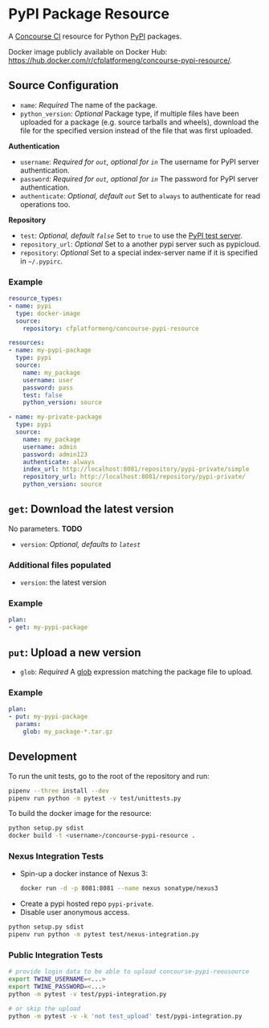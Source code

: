 # PyPI Package Resource
A [Concourse CI](http://concourse.ci) resource for Python [PyPI](https://pypi.python.org/pypi) packages.

Docker image publicly available on Docker Hub: https://hub.docker.com/r/cfplatformeng/concourse-pypi-resource/.

## Source Configuration

  * `name`: *Required* The name of the package.
  * `python_version`: *Optional* Package type, if multiple files have been uploaded for a package (e.g. source tarballs and wheels), download the file for the specified version instead of the file that was first uploaded.

__Authentication__

  * `username`: *Required for `out`, optional for `in`*
    The username for PyPI server authentication.
  * `password`: *Required for `out`, optional for `in`*
     The password for PyPI server authentication.
  * `authenticate`: *Optional, default `out`*
     Set to `always` to authenticate for read operations too.

__Repository__

  * `test`: *Optional, default `false`* Set to `true` to use the [PyPI test server](https://testpypi.python.org/pypi).
  * `repository_url`: *Optional* Set to a another pypi server such as pypicloud.
  * `repository`: *Optional* Set to a special index-server name if it is specified in `~/.pypirc`.


### Example
``` yaml
resource_types:
- name: pypi
  type: docker-image
  source:
    repository: cfplatformeng/concourse-pypi-resource

resources:
- name: my-pypi-package
  type: pypi
  source:
    name: my_package
    username: user
    password: pass
    test: false
    python_version: source

- name: my-private-package
  type: pypi
  source:
    name: my_package
    username: admin
    password: admin123
    authenticate: always
    index_url: http://localhost:8081/repository/pypi-private/simple
    repository_url: http://localhost:8081/repository/pypi-private/
    python_version: source

```

## `get`: Download the latest version
No parameters.
__TODO__
 * `version`: *Optional, defaults to `latest`*

### Additional files populated
 * `version`: the latest version

### Example
``` yaml
plan:
- get: my-pypi-package
```

## `put`: Upload a new version
* `glob`: *Required* A [glob](https://docs.python.org/2/library/glob.html) expression matching the package file to upload.

### Example
``` yaml
plan:
- put: my-pypi-package
  params:
    glob: my_package-*.tar.gz
```

## Development
To run the unit tests, go to the root of the repository and run:

``` sh
pipenv --three install --dev
pipenv run python -m pytest -v test/unittests.py
```

To build the docker image for the resource:
``` sh
python setup.py sdist
docker build -t <username>/concourse-pypi-resource .
```

### Nexus Integration Tests
* Spin-up a docker instance of Nexus 3:
  ```sh
  docker run -d -p 8081:8081 --name nexus sonatype/nexus3
  ```
* Create a pypi hosted repo `pypi-private`.
* Disable user anonymous access.

```sh
python setup.py sdist
pipenv run python -m pytest test/nexus-integration.py
```

### Public Integration Tests
```sh
# provide login data to be able to upload concourse-pypi-reousource
export TWINE_USERNAME=<...>
export TWINE_PASSWORD=<...>
python -m pytest -v test/pypi-integration.py 

# or skip the upload
python -m pytest -v -k 'not test_upload' test/pypi-integration.py 

```